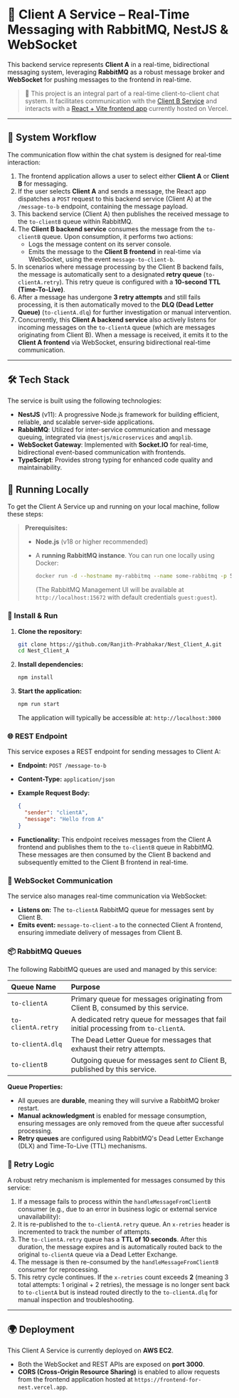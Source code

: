 # 📡 Client A Service – Real-Time Messaging with RabbitMQ, NestJS & WebSocket

This backend service represents **Client A** in a real-time, bidirectional messaging system, leveraging **RabbitMQ** as a robust message broker and **WebSocket** for pushing messages to the frontend in real-time.

> 🧠 This project is an integral part of a real-time client-to-client chat system. It facilitates communication with the [Client B Service](https://github.com/Ranjith-Prabhakar/Nest_Client_A) and interacts with a [React + Vite frontend app](https://github.com/Ranjith-Prabhakar/Frontend_For_Nest.git) currently hosted on Vercel.

---

## 🔄 System Workflow

The communication flow within the chat system is designed for real-time interaction:

1.  The frontend application allows a user to select either **Client A** or **Client B** for messaging.
2.  If the user selects **Client A** and sends a message, the React app dispatches a `POST` request to this backend service (Client A) at the `/message-to-b` endpoint, containing the message payload.
3.  This backend service (Client A) then publishes the received message to the `to-clientB` queue within RabbitMQ.
4.  The **Client B backend service** consumes the message from the `to-clientB` queue. Upon consumption, it performs two actions:
    - Logs the message content on its server console.
    - Emits the message to the **Client B frontend** in real-time via WebSocket, using the event `message-to-client-b`.
5.  In scenarios where message processing by the Client B backend fails, the message is automatically sent to a designated **retry queue** (`to-clientA.retry`). This retry queue is configured with a **10-second TTL (Time-To-Live)**.
6.  After a message has undergone **3 retry attempts** and still fails processing, it is then automatically moved to the **DLQ (Dead Letter Queue)** (`to-clientA.dlq`) for further investigation or manual intervention.
7.  Concurrently, this **Client A backend service** also actively listens for incoming messages on the `to-clientA` queue (which are messages originating from Client B). When a message is received, it emits it to the **Client A frontend** via WebSocket, ensuring bidirectional real-time communication.

---

## 🛠️ Tech Stack

The service is built using the following technologies:

- **NestJS** (v11): A progressive Node.js framework for building efficient, reliable, and scalable server-side applications.
- **RabbitMQ**: Utilized for inter-service communication and message queuing, integrated via `@nestjs/microservices` and `amqplib`.
- **WebSocket Gateway**: Implemented with **Socket.IO** for real-time, bidirectional event-based communication with frontends.
- **TypeScript**: Provides strong typing for enhanced code quality and maintainability.

## 🚀 Running Locally

To get the Client A Service up and running on your local machine, follow these steps:

> **Prerequisites:**
>
> - **Node.js** (v18 or higher recommended)
> - A **running RabbitMQ instance**. You can run one locally using Docker:
>
>   ```bash
>   docker run -d --hostname my-rabbitmq --name some-rabbitmq -p 5672:5672 -p 15672:15672 rabbitmq:3-management
>   ```
>
>   (The RabbitMQ Management UI will be available at `http://localhost:15672` with default credentials `guest:guest`).

### 🔧 Install & Run

1.  **Clone the repository:**

    ```bash
    git clone https://github.com/Ranjith-Prabhakar/Nest_Client_A.git
    cd Nest_Client_A
    ```

2.  **Install dependencies:**

    ```bash
    npm install
    ```

3.  **Start the application:**

    ```bash
    npm run start
    ```

    The application will typically be accessible at: `http://localhost:3000`

### 🌐 REST Endpoint

This service exposes a REST endpoint for sending messages to Client A:

- **Endpoint:** `POST /message-to-b`
- **Content-Type:** `application/json`
- **Example Request Body:**

  ```json
  {
    "sender": "clientA",
    "message": "Hello from A"
  }
  ```

- **Functionality:** This endpoint receives messages from the Client A frontend and publishes them to the `to-clientB` queue in RabbitMQ. These messages are then consumed by the Client B backend and subsequently emitted to the Client B frontend in real-time.

### 📡 WebSocket Communication

The service also manages real-time communication via WebSocket:

- **Listens on:** The `to-clientA` RabbitMQ queue for messages sent by Client B.
- **Emits event:** `message-to-client-a` to the connected Client A frontend, ensuring immediate delivery of messages from Client B.

### 📦 RabbitMQ Queues

The following RabbitMQ queues are used and managed by this service:

| Queue Name         | Purpose                                                                              |
| :----------------- | :----------------------------------------------------------------------------------- |
| `to-clientA`       | Primary queue for messages originating from Client B, consumed by this service.      |
| `to-clientA.retry` | A dedicated retry queue for messages that fail initial processing from `to-clientA`. |
| `to-clientA.dlq`   | The Dead Letter Queue for messages that exhaust their retry attempts.                |
| `to-clientB`       | Outgoing queue for messages sent _to_ Client B, published by this service.           |

**Queue Properties:**

- All queues are **durable**, meaning they will survive a RabbitMQ broker restart.
- **Manual acknowledgment** is enabled for message consumption, ensuring messages are only removed from the queue after successful processing.
- **Retry queues** are configured using RabbitMQ's Dead Letter Exchange (DLX) and Time-To-Live (TTL) mechanisms.

### 🔁 Retry Logic

A robust retry mechanism is implemented for messages consumed by this service:

1.  If a message fails to process within the `handleMessageFromClientB` consumer (e.g., due to an error in business logic or external service unavailability):
2.  It is re-published to the `to-clientA.retry` queue. An `x-retries` header is incremented to track the number of attempts.
3.  The `to-clientA.retry` queue has a **TTL of 10 seconds**. After this duration, the message expires and is automatically routed back to the original `to-clientA` queue via a Dead Letter Exchange.
4.  The message is then re-consumed by the `handleMessageFromClientB` consumer for reprocessing.
5.  This retry cycle continues. If the `x-retries` count exceeds **2** (meaning 3 total attempts: 1 original + 2 retries), the message is no longer sent back to `to-clientA` but is instead routed directly to the `to-clientA.dlq` for manual inspection and troubleshooting.

---

## 🌍 Deployment

This Client A Service is currently deployed on **AWS EC2**.

- Both the WebSocket and REST APIs are exposed on **port 3000**.
- **CORS (Cross-Origin Resource Sharing)** is enabled to allow requests from the frontend application hosted at `https://frontend-for-nest.vercel.app`.
